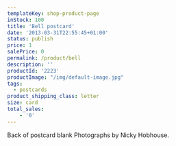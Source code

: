 ```yaml
---
templateKey: shop-product-page
inStock: 100
title: 'Bell postcard'
date: '2013-03-31T22:55:45+01:00'
status: publish
price: 1
salePrice: 0
permalink: /product/bell
description: ''
productId: '2223'
productImage: "/img/default-image.jpg"
tags:
  - postcards
product_shipping_class: letter
size: card
total_sales:
    - '0'
---
```

Back of postcard blank Photographs by Nicky Hobhouse.